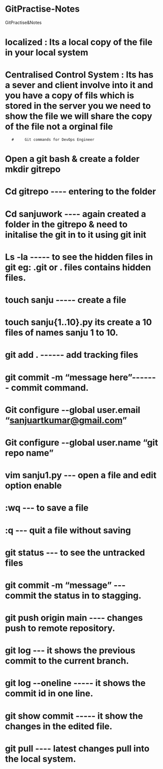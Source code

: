 # GitPractise-Notes
GitPractise&amp;Notes
# localized : Its a local copy of the file in your local system
# Centralised Control System : Its has a sever and client involve into it and you have a copy of fils which is stored in the server you we need to show the file we will share the copy of the file not a orginal file
       #     Git commands for DevOps Engineer
# Open a git bash & create a folder mkdir gitrepo
# Cd gitrepo  ---- entering to the folder 
# Cd sanjuwork ---- again created a folder in the gitrepo & need to initalise the git in to it using git init
# Ls -la ----- to see the hidden files in git  eg: .git or . files contains hidden files.
# touch sanju ----- create a file 
# touch sanju{1..10}.py its create a 10 files of names sanju 1 to 10.
# git add . ------ add tracking files
# git commit -m “message here”------- commit command.
# Git configure --global  user.email “sanjuartkumar@gmail.com”
# Git configure --global user.name “git repo name”
# vim sanju1.py --- open a file and edit option enable
# :wq --- to save a file 
# :q --- quit a file without saving
# git status --- to see the untracked files 
# git commit -m “message” --- commit the status in to stagging.
# git push origin main ---- changes push to remote repository. 
# git log --- it shows the previous commit to the current branch.
# git log --oneline ----- it shows the commit id in one line.
# git show commit -----  it show the changes in the edited file.
# git pull ---- latest changes pull into the local system.
